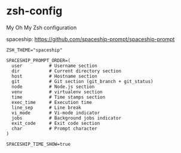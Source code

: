 # zsh-config
My Oh My Zsh configuration

spaceship: https://github.com/spaceship-prompt/spaceship-prompt

```
ZSH_THEME="spaceship"

SPACESHIP_PROMPT_ORDER=(
  user          # Username section
  dir           # Current directory section
  host          # Hostname section
  git           # Git section (git_branch + git_status)
  node          # Node.js section
  venv          # virtualenv section
  time          # Time stamps section
  exec_time     # Execution time
  line_sep      # Line break
  vi_mode       # Vi-mode indicator
  jobs          # Background jobs indicator
  exit_code     # Exit code section
  char          # Prompt character
)

SPACESHIP_TIME_SHOW=true
```
